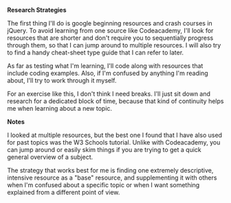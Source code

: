 **Research Strategies**

The first thing I'll do is google beginning resources and crash courses in jQuery. To avoid learning from one source like Codeacademy, I'll look for resources that are shorter and don't require you to sequentially progress through them, so that I can jump around to multiple resources. I will also try to find a handy cheat-sheet type guide that I can refer to later.

As far as testing what I'm learning, I'll code along with resources that include coding examples. Also, if I'm confused by anything I'm reading about, I'll try to work through it myself.

For an exercise like this, I don't think I need breaks. I'll just sit down and research for a dedicated block of time, because that kind of continuity helps me when learning about a new topic.

**Notes**

I looked at multiple resources, but the best one I found that I have also used for past topics was the W3 Schools tutorial. Unlike with Codeacademy, you can jump around or easily skim things if you are trying to get a quick general overview of a subject.

The strategy that works best for me is finding one extremely descriptive, intensive resource as a "base" resource, and supplementing it with others when I'm confused about a specific topic or when I want something explained from a different point of view.